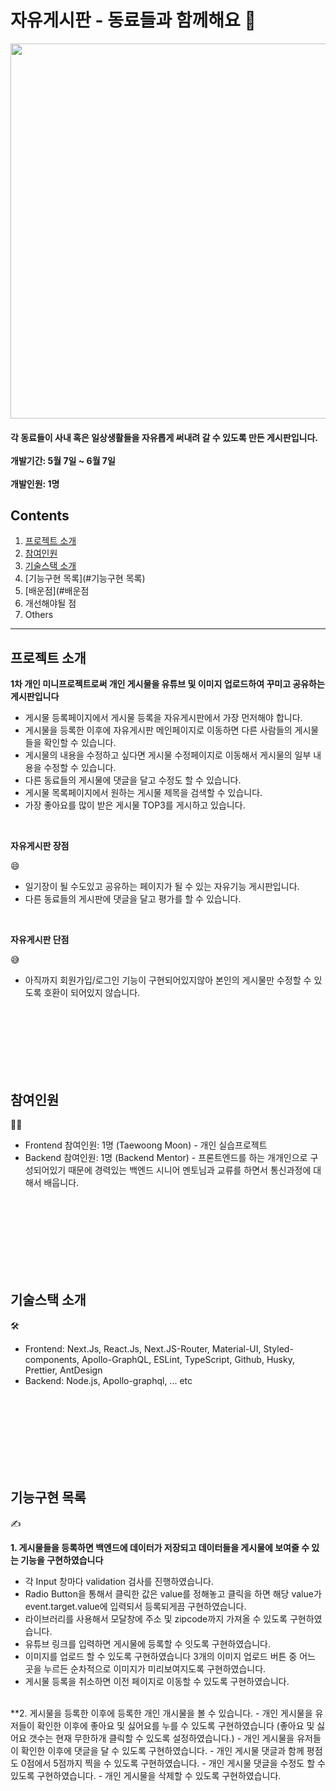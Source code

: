 # 자유게시판 - 동료들과 함께해요 🎲

<img src = "https://user-images.githubusercontent.com/65102820/121005566-eab53f00-c7ca-11eb-8405-742dc8dc8f07.png" width = "700" height = "600"/>

<h4> 각 동료들이 사내 혹은 일상생활들을 자유롭게 써내려 갈 수 있도록 만든 게시판입니다. </br>
</br>
개발기간: 5월 7일 ~ 6월 7일 </br>
</br>
개발인원: 1명 </br>

## Contents

1. [프로젝트 소개](#프로젝트-소개)
2. [참여인원](#참여인원)
3. [기술스택 소개](#기술스택-소개)
4. [기능구현 목록](#기능구현 목록)
5. [배운점](#배운점
6. 개선해야될 점
7. Others

________________________________________________


## 프로젝트 소개

**1차 개인 미니프로젝트로써 개인 게시물을 유튜브 및 이미지 업로드하여 꾸미고 공유하는 게시판입니다**
</br>
- 게시물 등록페이지에서 게시물 등록을 자유게시판에서 가장 먼저해야 합니다.
- 게시물을 등록한 이후에 자유게시판 메인페이지로 이동하면 다른 사람들의 게시물들을 확인할 수 있습니다.
- 게시물의 내용을 수정하고 싶다면 게시물 수정페이지로 이동해서 게시물의 일부 내용을 수정할 수 있습니다.
- 다른 동료들의 게시물에 댓글을 달고 수정도 할 수 있습니다.
- 게시물 목록페이지에서 원하는 게시물 제목을 검색할 수 있습니다.
- 가장 좋아요를 많이 받은 게시물 TOP3를 게시하고 있습니다.

</br>

**자유게시판 장점** 

😄
</br>
- 일기장이 될 수도있고 공유하는 페이지가 될 수 있는 자유기능 게시판입니다.</br>
- 다른 동료들의 게시판에 댓글을 달고 평가를 할 수 있습니다.</br>

</br>

**자유게시판 단점** 

😅
- 아직까지 회원가입/로그인 기능이 구현되어있지않아 본인의 게시물만 수정할 수 있도록 호환이 되어있지 않습니다.

</br>
</br>
</br>
</br>
</br>
</br>

## 참여인원 

🙋‍♀️
- Frontend 참여인원: 1명 (Taewoong Moon) - 개인 실습프로젝트
- Backend 참여인원: 1명 (Backend Mentor) - 프론트엔드를 하는 개개인으로 구성되어있기 때문에 경력있는 백엔드 시니어 멘토님과 교류를 하면서 통신과정에 대해서 배웁니다.

</br>
</br>
</br>
</br>
</br>
</br>
</br>

## 기술스택 소개 

🛠
- Frontend: Next.Js, React.Js, Next.JS-Router, Material-UI, Styled-components, Apollo-GraphQL, ESLint, TypeScript, Github, Husky, Prettier, AntDesign
- Backend: Node.js, Apollo-graphql, ... etc

</br>
</br>
</br>
</br>
</br>
</br>
</br>

## 기능구현 목록 

✍️

**1. 게시물들을 등록하면 백엔드에 데이터가 저장되고 데이터들을 게시물에 보여줄 수 있는 기능을 구현하였습니다**
- 각 Input 창마다 validation 검사를 진행하였습니다.
- Radio Button을 통해서 클릭한 값은 value를 정해놓고 클릭을 하면 해당 value가 event.target.value에 입력되서 등록되게끔 구현하였습니다.
- 라이브러리를 사용해서 모달창에 주소 및 zipcode까지 가져올 수 있도록 구현하였습니다.
- 유튜브 링크를 입력하면 게시물에 등록할 수 잇도록 구현하였습니다.
- 이미지를 업로드 할 수 있도록 구현하였습니다 3개의 이미지 업로드 버튼 중 어느 곳을 누르든 순차적으로 이미지가 미리보여지도록 구현하였습니다.
- 게시물 등록을 취소하면 이전 페이지로 이동할 수 있도록 구현하였습니다.
</br>
**2. 게시물을 등록한 이후에 등록한 개인 개시물을 볼 수 있습니다.
- 개인 게시물을 유저들이 확인한 이후에 좋아요 및 싫어요를 누를 수 있도록 구현하였습니다 (좋아요 및 싫어요 갯수는 현재 무한하개 클릭할 수 있도록 설정하였습니다.)
- 개인 게시물을 유저들이 확인한 이후에 댓글을 달 수 있도록 구현하였습니다. 
- 개인 게시물 댓글과 함께 평점도 0점에서 5점까지 찍을 수 있도록 구현하였습니다.
- 개인 게시물 댓글을 수정도 할 수 있도록 구현하였습니다.
- 개인 게시물을 삭제할 수 있도록 구현하였습니다.













